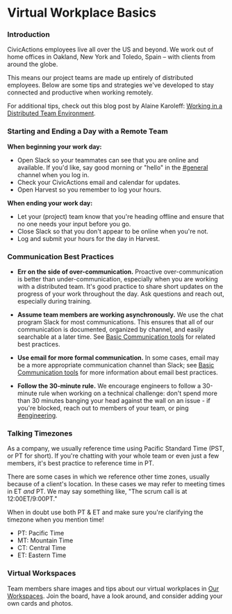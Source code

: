 # Virtual Workplace Basics

### Introduction

CivicActions employees live all over the US and beyond. We work out of home offices in Oakland, New York and Toledo, Spain – with clients from around the globe.

This means our project teams are made up entirely of distributed employees. Below are some tips and strategies we've developed to stay connected and productive when working remotely.

For additional tips, check out this blog post by Alaine Karoleff: [Working in a Distributed Team Environment](https://civicactions.com/blog/working-in-a-distributed-team-environment/).

### Starting and Ending a Day with a Remote Team

**When beginning your work day:**

* Open Slack so your teammates can see that you are online and available. If you'd like, say good morning or "hello" in the [#general](https://civicactions.slack.com/messages/general/) channel when you log in.
* Check your CivicActions email and calendar for updates.
* Open Harvest so you remember to log your hours.

**When ending your work day:**

* Let your (project) team know that you're heading offline and ensure that no one needs your input before you go.
* Close Slack so that you don't appear to be online when you're not.
* Log and submit your hours for the day in Harvest.

### Communication Best Practices

* **Err on the side of over-communication.** Proactive over-communication is better than under-communication, especially when you are working with a distributed team. It's good practice to share short updates on the progress of your work throughout the day. Ask questions and reach out, especially during training.

* **Assume team members are working asynchronously.** We use the chat program Slack for most communications. This ensures that all of our communication is documented, organized by channel, and easily searchable at a later time. See [Basic Communication tools](../tools/basic-communication-tools.md) for related best practices.

* **Use email for more formal communication.** In some cases, email may be a more appropriate communication channel than Slack; see [Basic Communication tools](../tools/basic-communication-tools.md) for more information about email best practices.

* **Follow the 30-minute rule.** We encourage engineers to follow a 30-minute rule when working on a technical challenge: don't spend more than 30 minutes banging your head against the wall on an issue - if you're blocked, reach out to members of your team, or ping [#engineering](https://civicactions.slack.com/messages/engineering/).

### Talking Timezones

As a company, we usually reference time using Pacific Standard Time (PST, or PT for short). If you're chatting with your whole team or even just a few members, it's best practice to reference time in PT.

There are some cases in which we reference other time zones, usually because of a client's location. In these cases we may refer to meeting times in ET *and* PT. We may say something like, "The scrum call is at 12:00ET/9:00PT."

When in doubt use both PT & ET and make sure you're clarifying the timezone when you mention time!

* PT: Pacific Time
* MT: Mountain Time
* CT: Central Time
* ET: Eastern Time

### Virtual Workspaces

Team members share images and tips about our virtual workplaces
in [Our Workspaces](https://trello.com/b/TJsUalpG/our-workspaces). Join the board, have a look around, and consider adding your own cards and photos.
